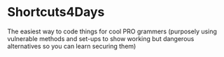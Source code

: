 # Shortcuts4Days
The easiest way to code things for cool PRO grammers (purposely using vulnerable methods and set-ups to show working but dangerous alternatives so you can learn securing them)
